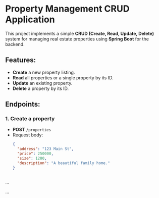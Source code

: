 # Property Management CRUD Application

This project implements a simple **CRUD (Create, Read, Update, Delete)** system for managing real estate properties using **Spring Boot** for the backend.

## Features:
- **Create** a new property listing.
- **Read** all properties or a single property by its ID.
- **Update** an existing property.
- **Delete** a property by its ID.

## Endpoints:

### 1. Create a property
- **POST** `/properties`
- Request body:
  ```json
  {
    "address": "123 Main St",
    "price": 250000,
    "size": 1200,
    "description": "A beautiful family home."
  }



...

...
